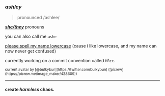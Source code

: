 ### *ashley*
> pronounced /ashlee/
 
***[she/they](https://pronoun.is/she/:or/they)*** pronouns

you can also call me `ashe`
 
[please spell my name lowercase](https://iliana.fyi/lowercase/) (cause i like lowercase, and my name can now never get confused)

currently working on a commit convention called `HRcc`.

<sub>
  current avatar by [@bulkybun](https://twitter.com/bulkybun) ([picrew](https://picrew.me/image_maker/428609))
</sub>

---
#### create *harmless* chaos.
